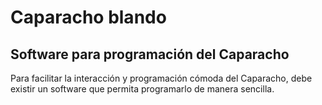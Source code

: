 # Caparacho blando

## Software para programación del Caparacho

Para facilitar la interacción y programación cómoda del Caparacho, debe existir un software que permita programarlo de manera sencilla.